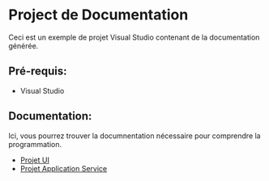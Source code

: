# Project de Documentation

Ceci est un exemple de projet Visual Studio contenant de la documentation générée.

## Pré-requis:

* Visual Studio

## Documentation:

Ici, vous pourrez trouver la documnentation nécessaire pour comprendre la programmation.

* [Projet UI](DocumentedExemple/DocumentedExemple/README.MD)
* [Projet Application Service](DocumentedExemple/DocumentationExemples.ApplicationServices/README.md)